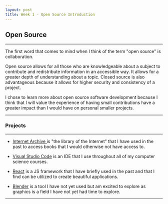 ```yaml
---
layout: post
title: Week 1 - Open Source Introduction
---
```



## Open Source 
------
The first word that comes to mind when I think of the term "open source" is collaboration.

<!--more-->

Open source allows for all those who are knowledgeable about a subject to contribute and redistribute information in an accessible way. It allows for a greater depth of understanding about a topic. Closed source is also advantageous because it allows for higher security and consistency of a project.

I chose to learn more about open source software development because I think that I will value the experience of having small contributions have a greater impact than I would have on personal smaller projects.

---

### Projects
------
 - [ Internet Archive ](https://github.com/internetarchive)  is "the library of the Internet" that I have used in the past to access books that I would otherwise not have access to.

 -  [Visual Studio Code](https://github.com/microsoft/vscode) is an IDE that I use throughout all of my computer science courses.

 - [React](https://github.com/facebook/react) is a JS framework that I have briefly used in the past and that I find can be utilized to create beautiful applications.

 - [Blender](https://github.com/blender) is a tool I have not yet used but am excited to explore as graphics is a field I have not yet had time to explore.

---